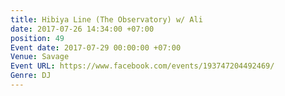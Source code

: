 ```yaml
---
title: Hibiya Line (The Observatory) w/ Ali
date: 2017-07-26 14:34:00 +07:00
position: 49
Event date: 2017-07-29 00:00:00 +07:00
Venue: Savage
Event URL: https://www.facebook.com/events/193747204492469/
Genre: DJ
---
```


